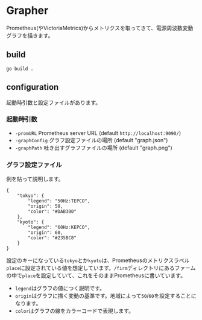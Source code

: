 # Grapher

Prometheus(やVictoriaMetrics)からメトリクスを取ってきて、電源周波数変動グラフを描きます。

## build

```:shell
go build .
```

## configuration

起動時引数と設定ファイルがあります。

### 起動時引数

- `-promURL` Prometheus server URL (default `http://localhost:9090/`)
- `-graphConfig` グラフ設定ファイルの場所 (default "graph.json")
- `-graphPath` 吐き出すグラフファイルの場所 (default "graph.png")

### グラフ設定ファイル

例を貼って説明します。

```:json
{
    "tokyo": {
        "legend": "50Hz:TEPCO",
        "origin": 50,
        "color": "#DAB300"
    },
    "kyoto": {
        "legend": "60Hz:KEPCO",
        "origin": 60,
        "color": "#235BC8"
    }
}
```

設定のキーになっている`tokyo`とか`kyoto`は、Prometheusのメトリクスラベル`place`に設定されている値を想定しています。`/firm`ディレクトリにあるファームの中で`place`を設定していて、これをそのままPrometheusに書いています。

- `legend`はグラフの値につく説明です。
- `origin`はグラフに描く変動の基準です。地域によって`50`/`60`を設定することになります。
- `color`はグラフの線をカラーコードで表現します。
